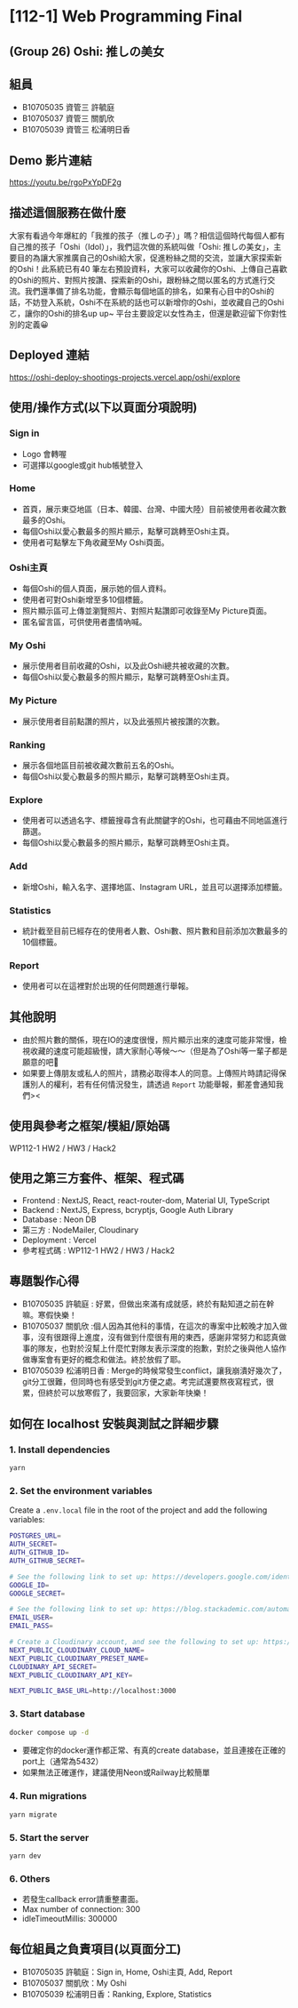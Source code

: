 # [112-1] Web Programming Final 

## (Group 26) Oshi: 推しの美女

## 組員
- B10705035 資管三 許毓庭
- B10705037 資管三 關凱欣
- B10705039 資管三 松浦明日香 

## Demo 影片連結
https://youtu.be/rgoPxYpDF2g

## 描述這個服務在做什麼
大家有看過今年爆紅的「我推的孩子（推しの子）」嗎？相信這個時代每個人都有自己推的孩子「Oshi（Idol）」，我們這次做的系統叫做「Oshi: 推しの美女」，主要目的為讓大家推廣自己的Oshi給大家，促進粉絲之間的交流，並讓大家探索新的Oshi！此系統已有40 筆左右預設資料，大家可以收藏你的Oshi、上傳自己喜歡的Oshi的照片、對照片按讚、探索新的Oshi，跟粉絲之間以匿名的方式進行交流。我們還準備了排名功能，會顯示每個地區的排名，如果有心目中的Oshi的話，不妨登入系統，Oshi不在系統的話也可以新增你的Oshi，並收藏自己的Oshiㄛ，讓你的Oshi的排名up up~ 平台主要設定以女性為主，但還是歡迎留下你對性別的定義😀

## Deployed 連結
https://oshi-deploy-shootings-projects.vercel.app/oshi/explore

## 使用/操作方式(以下以頁面分項說明)
###  Sign in 
- Logo 會轉喔
- 可選擇以google或git hub帳號登入
###  Home
- 首頁，展示東亞地區（日本、韓國、台灣、中國大陸）目前被使用者收藏次數最多的Oshi。
- 每個Oshi以愛心數最多的照片顯示，點擊可跳轉至Oshi主頁。
- 使用者可點擊左下角收藏至My Oshi頁面。
###  Oshi主頁
- 每個Oshi的個人頁面，展示她的個人資料。
- 使用者可對Oshi新增至多10個標籤。
- 照片顯示區可上傳並瀏覽照片、對照片點讚即可收錄至My Picture頁面。
- 匿名留言區，可供使用者盡情吶喊。
###  My Oshi
- 展示使用者目前收藏的Oshi，以及此Oshi總共被收藏的次數。
- 每個Oshi以愛心數最多的照片顯示，點擊可跳轉至Oshi主頁。
###  My Picture
- 展示使用者目前點讚的照片，以及此張照片被按讚的次數。
###  Ranking
- 展示各個地區目前被收藏次數前五名的Oshi。
- 每個Oshi以愛心數最多的照片顯示，點擊可跳轉至Oshi主頁。
###  Explore
- 使用者可以透過名字、標籤搜尋含有此關鍵字的Oshi，也可藉由不同地區進行篩選。
- 每個Oshi以愛心數最多的照片顯示，點擊可跳轉至Oshi主頁。
###  Add
- 新增Oshi，輸入名字、選擇地區、Instagram URL，並且可以選擇添加標籤。
###  Statistics
- 統計截至目前已經存在的使用者人數、Oshi數、照片數和目前添加次數最多的10個標籤。
### Report
- 使用者可以在這裡對於出現的任何問題進行舉報。

## 其他說明
- 由於照片數的關係，現在IO的速度很慢，照片顯示出來的速度可能非常慢，檢視收藏的速度可能超級慢，請大家耐心等候～～（但是為了Oshi等一輩子都是願意的吧💒
- 如果要上傳朋友或私人的照片，請務必取得本人的同意。上傳照片時請記得保護別人的權利，若有任何情況發生，請透過 `Report` 功能舉報，郵差會通知我們><

## 使用與參考之框架/模組/原始碼
WP112-1 HW2 / HW3 / Hack2

## 使用之第三方套件、框架、程式碼
- Frontend : NextJS, React, react-router-dom, Material UI, TypeScript
- Backend : NextJS, Express, bcryptjs, Google Auth Library
- Database : Neon DB
- 第三方 : NodeMailer, Cloudinary
- Deployment : Vercel
- 參考程式碼 : WP112-1 HW2 / HW3 / Hack2

## 專題製作心得
- B10705035 許毓庭 : 好累，但做出來滿有成就感，終於有點知道之前在幹嘛。寒假快樂！
- B10705037 關凱欣 :個人因為其他科的事情，在這次的專案中比較晚才加入做事，沒有很跟得上進度，沒有做到什麼很有用的東西，感謝非常努力和認真做事的隊友，也對於沒幫上什麼忙對隊友表示深度的抱歉，對於之後與他人協作做專案會有更好的概念和做法。終於放假了耶。
- B10705039 松浦明日香 : Merge的時候常發生conflict，讓我崩潰好幾次了，git分工很難，但同時也有感受到git方便之處。考完試還要熬夜寫程式，很累，但終於可以放寒假了，我要回家，大家新年快樂！


## 如何在 localhost 安裝與測試之詳細步驟
### 1. Install dependencies
```bash
yarn
```

### 2. Set the environment variables
Create a `.env.local` file in the root of the project and add the following variables:

```bash
POSTGRES_URL=
AUTH_SECRET=
AUTH_GITHUB_ID=
AUTH_GITHUB_SECRET=

# See the following link to set up: https://developers.google.com/identity/protocols/oauth2
GOOGLE_ID=
GOOGLE_SECRET=

# See the following link to set up: https://blog.stackademic.com/automate-200-emails-daily-nodemailer-next-js-13-integration-c7773ab63d5d
EMAIL_USER=
EMAIL_PASS=

# Create a Cloudinary account, and see the following to set up: https://cloudinary.com/documentation/cloudinary_credentials_tutorial
NEXT_PUBLIC_CLOUDINARY_CLOUD_NAME=
NEXT_PUBLIC_CLOUDINARY_PRESET_NAME=
CLOUDINARY_API_SECRET=
NEXT_PUBLIC_CLOUDINARY_API_KEY=

NEXT_PUBLIC_BASE_URL=http://localhost:3000
```

### 3. Start database

```bash
docker compose up -d
```
- 要確定你的docker運作都正常、有真的create database，並且連接在正確的port上（通常為5432）
- 如果無法正確運作，建議使用Neon或Railway比較簡單
### 4. Run migrations

```bash
yarn migrate
```

### 5. Start the server

```bash
yarn dev
```

### 6. Others
- 若發生callback error請重整畫面。
- Max number of connection: 300
- idleTimeoutMillis: 300000


## 每位組員之負責項目(以頁面分工)
- B10705035 許毓庭：Sign in, Home, Oshi主頁, Add, Report
- B10705037 關凱欣：My Oshi
- B10705039 松浦明日香：Ranking, Explore, Statistics